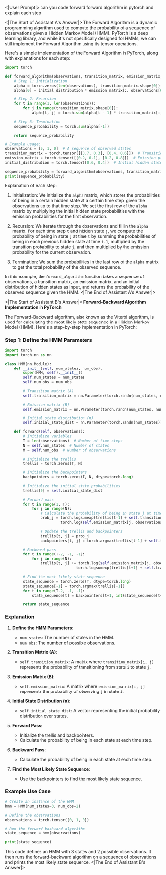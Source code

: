 <|User Prompt|>
can you code forward forward algorithm in pytorch and explain each step

<|The Start of Assistant A's Answer|>
The Forward Algorithm is a dynamic programming algorithm used to compute the probability of a sequence of observations given a Hidden Markov Model (HMM). PyTorch is a deep learning library, and while it's not specifically designed for HMMs, we can still implement the Forward Algorithm using its tensor operations.

Here's a simple implementation of the Forward Algorithm in PyTorch, along with explanations for each step:

```python
import torch

def forward_algorithm(observations, transition_matrix, emission_matrix, initial_distribution):
    # Step 1: Initialization
    alpha = torch.zeros(len(observations), transition_matrix.shape[0])
    alpha[0] = initial_distribution * emission_matrix[:, observations[0]]

    # Step 2: Recursion
    for t in range(1, len(observations)):
        for j in range(transition_matrix.shape[0]):
            alpha[t, j] = torch.sum(alpha[t - 1] * transition_matrix[:, j]) * emission_matrix[j, observations[t]]

    # Step 3: Termination
    sequence_probability = torch.sum(alpha[-1])

    return sequence_probability

# Example usage:
observations = [0, 1, 0]  # A sequence of observed states
transition_matrix = torch.tensor([[0.7, 0.3], [0.4, 0.6]])  # Transition probabilities between hidden states
emission_matrix = torch.tensor([[0.9, 0.1], [0.2, 0.8]])  # Emission probabilities from hidden states to observed states
initial_distribution = torch.tensor([0.6, 0.4])  # Initial hidden state probabilities

sequence_probability = forward_algorithm(observations, transition_matrix, emission_matrix, initial_distribution)
print(sequence_probability)
```

Explanation of each step:

1. Initialization: We initialize the `alpha` matrix, which stores the probabilities of being in a certain hidden state at a certain time step, given the observations up to that time step. We set the first row of the `alpha` matrix by multiplying the initial hidden state probabilities with the emission probabilities for the first observation.

2. Recursion: We iterate through the observations and fill in the `alpha` matrix. For each time step `t` and hidden state `j`, we compute the probability of being in state `j` at time `t` by summing the probabilities of being in each previous hidden state at time `t-1`, multiplied by the transition probability to state `j`, and then multiplied by the emission probability for the current observation.

3. Termination: We sum the probabilities in the last row of the `alpha` matrix to get the total probability of the observed sequence.

In this example, the `forward_algorithm` function takes a sequence of observations, a transition matrix, an emission matrix, and an initial distribution of hidden states as input, and returns the probability of the observed sequence given the HMM.
<|The End of Assistant A's Answer|>

<|The Start of Assistant B's Answer|>
**Forward-Backward Algorithm Implementation in PyTorch**

The Forward-Backward algorithm, also known as the Viterbi algorithm, is used for calculating the most likely state sequence in a Hidden Markov Model (HMM). Here's a step-by-step implementation in PyTorch:

### Step 1: Define the HMM Parameters

```python
import torch
import torch.nn as nn

class HMM(nn.Module):
    def __init__(self, num_states, num_obs):
        super(HMM, self).__init__()
        self.num_states = num_states
        self.num_obs = num_obs

        # Transition matrix (A)
        self.transition_matrix = nn.Parameter(torch.randn(num_states, num_states))

        # Emission matrix (B)
        self.emission_matrix = nn.Parameter(torch.randn(num_states, num_obs))

        # Initial state distribution (π)
        self.initial_state_dist = nn.Parameter(torch.randn(num_states))

    def forward(self, observations):
        # Initialize variables
        T = len(observations)  # Number of time steps
        N = self.num_states  # Number of states
        M = self.num_obs  # Number of observations

        # Initialize the trellis
        trellis = torch.zeros(T, N)

        # Initialize the backpointers
        backpointers = torch.zeros(T, N, dtype=torch.long)

        # Initialize the initial state probabilities
        trellis[0] = self.initial_state_dist

        # Forward pass
        for t in range(1, T):
            for j in range(N):
                # Calculate the probability of being in state j at time t
                prob_j = torch.logsumexp(trellis[t-1] + self.transition_matrix[:, j], dim=0) + \
                         torch.log(self.emission_matrix[j, observations[t-1]])

                # Update the trellis and backpointers
                trellis[t, j] = prob_j
                backpointers[t, j] = torch.argmax(trellis[t-1] + self.transition_matrix[:, j])

        # Backward pass
        for t in range(T-2, -1, -1):
            for j in range(N):
                trellis[t, j] += torch.log(self.emission_matrix[j, observations[t+1]]) + \
                                torch.logsumexp(trellis[t+1] + self.transition_matrix[j, :], dim=0)

        # Find the most likely state sequence
        state_sequence = torch.zeros(T, dtype=torch.long)
        state_sequence[-1] = torch.argmax(trellis[-1])
        for t in range(T-2, -1, -1):
            state_sequence[t] = backpointers[t+1, int(state_sequence[t+1])]

        return state_sequence
```

### Explanation

1. **Define the HMM Parameters**:
   - `num_states`: The number of states in the HMM.
   - `num_obs`: The number of possible observations.

2. **Transition Matrix (A)**:
   - `self.transition_matrix`: A matrix where `transition_matrix[i, j]` represents the probability of transitioning from state `i` to state `j`.

3. **Emission Matrix (B)**:
   - `self.emission_matrix`: A matrix where `emission_matrix[i, j]` represents the probability of observing `j` in state `i`.

4. **Initial State Distribution (π)**:
   - `self.initial_state_dist`: A vector representing the initial probability distribution over states.

5. **Forward Pass**:
   - Initialize the trellis and backpointers.
   - Calculate the probability of being in each state at each time step.

6. **Backward Pass**:
   - Calculate the probability of being in each state at each time step.

7. **Find the Most Likely State Sequence**:
   - Use the backpointers to find the most likely state sequence.

### Example Use Case

```python
# Create an instance of the HMM
hmm = HMM(num_states=3, num_obs=2)

# Define the observations
observations = torch.tensor([0, 1, 0])

# Run the forward-backward algorithm
state_sequence = hmm(observations)

print(state_sequence)
```

This code defines an HMM with 3 states and 2 possible observations. It then runs the forward-backward algorithm on a sequence of observations and prints the most likely state sequence.
<|The End of Assistant B's Answer|>